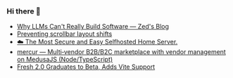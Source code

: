### Hi there 👋

<!-- daily.dev BOOKMARKS:START -->
- [Why LLMs Can&#39;t Really Build Software — Zed&#39;s Blog](https://app.daily.dev/posts/fFV89OFC3?utm_source=rss&utm_medium=bookmarks&utm_campaign=PnGboN99PhXCxFrWGGg2C)
- [Preventing scrollbar layout shifts](https://app.daily.dev/posts/q2fpJFR2u?utm_source=rss&utm_medium=bookmarks&utm_campaign=PnGboN99PhXCxFrWGGg2C)
- [☁️ The Most Secure and Easy Selfhosted Home Server.](https://app.daily.dev/posts/GKJiW47ts?utm_source=rss&utm_medium=bookmarks&utm_campaign=PnGboN99PhXCxFrWGGg2C)
- [mercur — Multi‑vendor B2B/B2C marketplace with vendor management on MedusaJS &lpar;Node/TypeScript&rpar;](https://app.daily.dev/posts/VfV2QyFB7?utm_source=rss&utm_medium=bookmarks&utm_campaign=PnGboN99PhXCxFrWGGg2C)
- [Fresh 2.0 Graduates to Beta, Adds Vite Support](https://app.daily.dev/posts/Hnz3RrNKD?utm_source=rss&utm_medium=bookmarks&utm_campaign=PnGboN99PhXCxFrWGGg2C)
<!-- daily.dev BOOKMARKS:END -->

<!--
**dinesh4monto/dinesh4monto** is a ✨ _special_ ✨ repository because its `README.md` (this file) appears on your GitHub profile.

Here are some ideas to get you started:

- 🔭 I’m currently working on ...
- 🌱 I’m currently learning ...
- 👯 I’m looking to collaborate on ...
- 🤔 I’m looking for help with ...
- 💬 Ask me about ...
- 📫 How to reach me: ...
- 😄 Pronouns: ...
- ⚡ Fun fact: ...
-->
